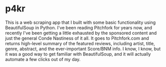 # p4kr

This is a web scraping app that I built with some basic functionality using BeautifulSoup in Python.
I've been reading Pitchfork for years now, and recently I've been getting a little exhausted by the sponsored content and just the general Conde Nastiness of it all.
It goes to Pitchfork.com and returns high-level summary of the featured reviews, including artist, title, genre, abstract, and the ever-important Score/BNM info.
I know, I know, but it was a good way to get familiar with BeautifulSoup, and it will actually automate a few clicks out of my day.

